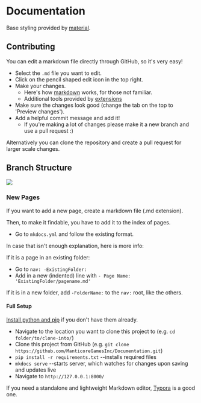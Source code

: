 # Documentation

Base styling provided by [material](https://squidfunk.github.io/mkdocs-material/).

## Contributing

You can edit a markdown file directly through GitHub, so it's very easy!

- Select the `.md` file you want to edit.
- Click on the pencil shaped edit icon in the top right.
- Make your changes.
  - Here's how [markdown](https://daringfireball.net/projects/markdown/syntax) works, for those not familiar.
  - Additional tools provided by [extensions](https://squidfunk.github.io/mkdocs-material/extensions/admonition/)
- Make sure the changes look good (change the tab on the top to 'Preview changes').
- Add a helpful commit message and add it!
  - If you're making a lot of changes please make it a new branch and use a pull request :)

Alternatively you can clone the repository and create a pull request for larger
scale changes.

## Branch Structure

![](docs/img/readme_branches.png)

### New Pages

If you want to add a new page, create a markdown file (.md extension).

Then, to make it findable, you have to add it to the index of pages.

- Go to `mkdocs.yml` and follow the existing format.

In case that isn't enough explanation, here is more info:

If it is a page in an existing folder:

- Go to `nav: -ExistingFolder:`
- Add in a new (indented) line with `- Page Name: 'ExistingFolder/pagename.md'`

If it is in a new folder, add `-FolderName:` to the `nav:` root, like the others.

#### Full Setup

[Install python and pip](https://www.makeuseof.com/tag/install-pip-for-python/) if you don't have them already.

- Navigate to the location you want to clone this project to (e.g. `cd folder/to/clone-into/`)
- Clone this project from GitHub (e.g. `git clone https://github.com/ManticoreGamesInc/Documentation.git`)
- `pip install -r requirements.txt` --installs required files
- `mkdocs serve` --starts server, which watches for changes upon saving and updates live
- Navigate to `http://127.0.0.1:8000/`

If you need a standalone and lightweight Markdown editor, [Typora](https://typora.io/) is a good one.